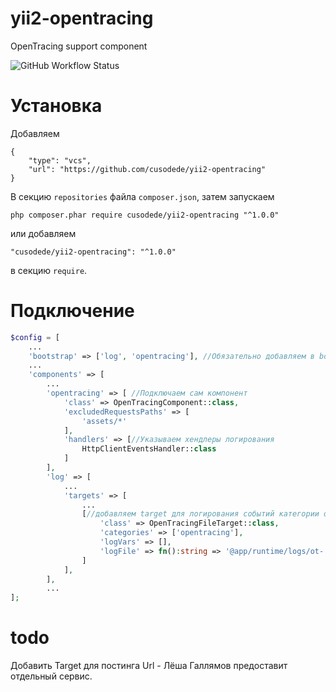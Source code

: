 # yii2-opentracing
OpenTracing support component

![GitHub Workflow Status](https://img.shields.io/github/workflow/status/cusodede/yii2-opentracing/CI)

# Установка

Добавляем

```
{
	"type": "vcs",
	"url": "https://github.com/cusodede/yii2-opentracing"
}
```

В секцию `repositories` файла `composer.json`, затем запускаем

```
php composer.phar require cusodede/yii2-opentracing "^1.0.0"
```

или добавляем

```
"cusodede/yii2-opentracing": "^1.0.0"
```

в секцию `require`.

# Подключение

```php
$config = [
	...
	'bootstrap' => ['log', 'opentracing'], //Обязательно добавляем в bootstrap
	...
	'components' => [
		...
		'opentracing' => [ //Подключаем сам компонент
			'class' => OpenTracingComponent::class,
			'excludedRequestsPaths' => [
				'assets/*'
			],
			'handlers' => [//Указываем хендлеры логирования
				HttpClientEventsHandler::class
			]
		],
		'log' => [
			...
			'targets' => [
				...
				[//добавляем target для логирования событий категории opentracing, OpenTracingFileTarget позволяет гибче конфигурировать имя файла
					'class' => OpenTracingFileTarget::class,
					'categories' => ['opentracing'],
					'logVars' => [],
					'logFile' => fn():string => '@app/runtime/logs/ot-'.date('YmdH').'.log'
				]
			],
		],
		...
];
```

# todo

Добавить Target для постинга Url - Лёша Галлямов предоставит отдельный сервис.